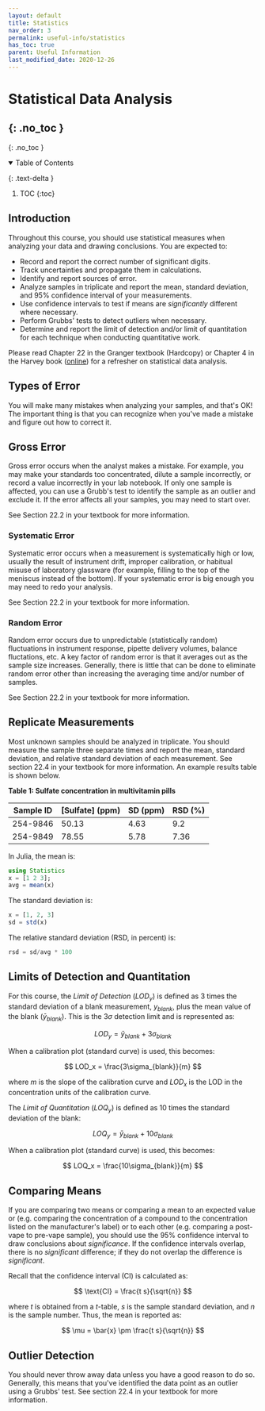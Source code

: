 ```yaml
---
layout: default
title: Statistics
nav_order: 3
permalink: useful-info/statistics
has_toc: true
parent: Useful Information
last_modified_date: 2020-12-26
---
```



# Statistical Data Analysis
{: .no_toc }
-----
{: .no_toc }

<details open markdown="block">
  <summary>
  Table of Contents
  </summary>

  {: .text-delta }
1. TOC
{:toc}
</details>

## Introduction

Throughout this course, you should use statistical measures when analyzing your data and drawing conclusions.  You are expected to:

- Record and report the correct number of significant digits.
- Track uncertainties and propagate them in calculations.
- Identify and report sources of error.
- Analyze samples in triplicate and report the mean, standard deviation, and 95% confidence interval of your measurements.
- Use confidence intervals to test if means are *significantly* different where necessary.
- Perform Grubbs' tests to detect outliers when necessary.
- Determine and report the limit of detection and/or limit of quantitation for each technique when conducting quantitative work.

Please read Chapter 22 in the Granger textbook (Hardcopy) or Chapter 4 in the Harvey book ([online](https://chem.libretexts.org/Bookshelves/Analytical_Chemistry/Book%3A_Analytical_Chemistry_2.1_(Harvey)/04%3A_Evaluating_Analytical_Data)) for a refresher on statistical data analysis.

## Types of Error  

You will make many mistakes when analyzing your samples, and that's OK!  The important thing is that you can recognize when you've made a mistake and figure out how to correct it.

## Gross Error

Gross error occurs when the analyst makes a mistake.  For example, you may make your standards too concentrated, dilute a sample incorrectly, or record a value incorrectly in your lab notebook.  If only one sample is affected, you can use a Grubb's test to identify the sample as an outlier and exclude it.  If the error affects all your samples, you may need to start over.

See Section 22.2 in your textbook for more information.

### Systematic Error  

Systematic error occurs when a measurement is systematically high or low, usually the result of instrument drift, improper calibration, or habitual misuse of laboratory glassware (for example, filling to the top of the meniscus instead of the bottom).  If your systematic error is big enough you may need to redo your analysis.

See Section 22.2 in your textbook for more information.

### Random Error  

Random error occurs due to unpredictable (statistically random) fluctuations in instrument response, pipette delivery volumes, balance fluctations, etc.  A key factor of random error is that it averages out as the sample size increases.  Generally, there is little that can be done to eliminate random error other than increasing the averaging time and/or number of samples.

See Section 22.2 in your textbook for more information.

## Replicate Measurements  

Most unknown samples should be analyzed in triplicate.  You should measure the sample three separate times and report the mean, standard deviation, and relative standard deviation of each measurement.  See section 22.4 in your textbook for more information.  An example results table is shown below.

**Table 1: Sulfate concentration in multivitamin pills**  

| Sample ID | [Sulfate] (ppm) | SD (ppm) | RSD (%) |
| --------- | --------------- | -------- | ------- |
| 254-9846  | 50.13           | 4.63     | 9.2     |
| 254-9849  | 78.55           | 5.78     | 7.36    |

In Julia, the mean is:

```julia
using Statistics
x = [1 2 3];
avg = mean(x)
```

The standard deviation is:

```julia
x = [1, 2, 3]
sd = std(x)
```

The relative standard deviation (RSD, in percent) is:

```julia
rsd = sd/avg * 100
```

## Limits of Detection and Quantitation  

For this course, the *Limit of Detection* ($LOD_y$) is defined as 3 times the standard deviation of a blank measurement, $y_{blank}$, plus the mean value of the blank ($\bar{y}_{blank}$).  This is the 3$\sigma$ detection limit and is represented as:

$$
LOD_y = \bar{y}_{blank} + 3\sigma_{blank}
$$

When a calibration plot (standard curve) is used, this becomes:

$$
LOD_x = \frac{3\sigma_{blank}}{m}
$$

where $m$ is the slope of the calibration curve and $LOD_x$ is the LOD in the concentration units of the calibration curve.

The *Limit of Quantitation* ($LOQ_y$) is defined as 10 times the standard deviation of the blank:

$$
LOQ_y = \bar{y}_{blank} + 10\sigma_{blank}
$$

When a calibration plot (standard curve) is used, this becomes:

$$
LOQ_x = \frac{10\sigma_{blank}}{m}
$$

## Comparing Means  

If you are comparing two means or comparing a mean to an expected value or (e.g. comparing the concentration of a compound to the concentration listed on the manufacturer's label) or to each other (e.g. comparing a post-vape to pre-vape sample), you should use the 95% confidence interval to draw conclusions about *significance*.  If the confidence intervals overlap, there is no *significant* difference; if they do not overlap the difference is *significant*.

Recall that the confidence interval (CI) is calculated as:

$$
\text{CI} = \frac{t s}{\sqrt{n}}
$$

where $t$ is obtained from a *t*-table, $s$ is the sample standard deviation, and $n$ is the sample number.  Thus, the mean is reported as:

$$
\mu = \bar{x} \pm \frac{t s}{\sqrt{n}}
$$

## Outlier Detection  

You should never throw away data unless you have a good reason to do so.  Generally, this means that you've identified the data point as an outlier using a Grubbs' test.  See section 22.4 in your textbook for more information.
